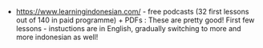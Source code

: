 

 * https://www.learningindonesian.com/ - free podcasts (32 first lessons out of 140 in paid programme) + PDFs  :  These are pretty good! First few lessons - instuctions are in English, gradually switching to more and more indonesian as well!




